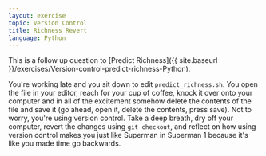 ```yaml
---
layout: exercise
topic: Version Control
title: Richness Revert
language: Python
---
```


This is a follow up question to [Predict Richness]({{ site.baseurl }}/exercises/Version-control-predict-richness-Python).

You're working late and you sit down to edit `predict_richness.sh`. You open the
file in your editor, reach for your cup of coffee, knock it over onto your
computer and in all of the excitement somehow delete the contents of the file
and save it (go ahead, open it, delete the contents, press save). Not to worry,
you're using version control. Take a deep breath, dry off your computer, revert
the changes using `git checkout`, and reflect on how using version control makes
you just like Superman in Superman 1 because it's like you made time go
backwards.

